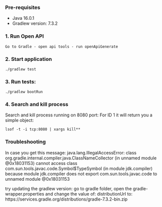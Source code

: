 
###  Pre-requisites
* Java 16.0.1
* Gradlew version: 7.3.2

###  1. Run Open API

    Go to Gradle - open api tools - run openApiGenerate

###  2. Start application

    ./gradlew test


###  3. Run tests:

    ./gradlew bootRun

### 4. Search and kill process
Search and kill process running on 8080 port:
For ID 1 it will return you a simple object:

    lsof -t -i tcp:8080 | xargs kill**


### Troubleshooting
In case you get this message:
java.lang.IllegalAccessError: class org.gradle.internal.compiler.java.ClassNameCollector (in unnamed module @0x18031153) cannot access class com.sun.tools.javac.code.Symbol$TypeSymbol (in module jdk.compiler) because module jdk.compiler does not export com.sun.tools.javac.code to unnamed module @0x18031153

try updating the gradlew version:
go to gradle folder, open the gradle-wrapper.properties and change the value of: distributionUrl
to: https\://services.gradle.org/distributions/gradle-7.3.2-bin.zip


